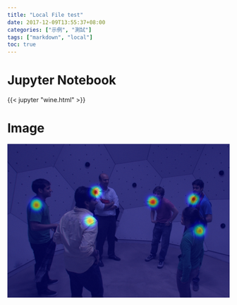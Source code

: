 ```yaml
---
title: "Local File test"
date: 2017-12-09T13:55:37+08:00
categories: ["示例", "測試"]
tags: ["markdown", "local"]
toc: true
---
```


# Jupyter Notebook

{{< jupyter "wine.html" >}}

# Image

![](./test.png)
